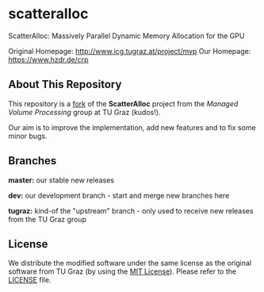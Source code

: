 scatteralloc
============

ScatterAlloc: Massively Parallel Dynamic Memory Allocation for the GPU

Original Homepage: http://www.icg.tugraz.at/project/mvp
Our Homepage: https://www.hzdr.de/crp


About This Repository
---------------------

This repository is a
[fork](https://en.wikipedia.org/wiki/Fork_%28software_development%29)
of the **ScatterAlloc** project from the
*Managed Volume Processing* group at TU Graz (kudos!).

Our aim is to improve the implementation, add new features and to fix some
minor bugs.


Branches
--------

**master:** our stable new releases

**dev:**    our development branch - start and merge new branches here

**tugraz:** kind-of the "upstream" branch - only used to receive new releases
            from the TU Graz group

License
-------

We distribute the modified software under the same license as the
original software from TU Graz (by using the
[MIT License](https://en.wikipedia.org/wiki/MIT_License)).
Please refer to the [LICENSE](LICENSE) file.
